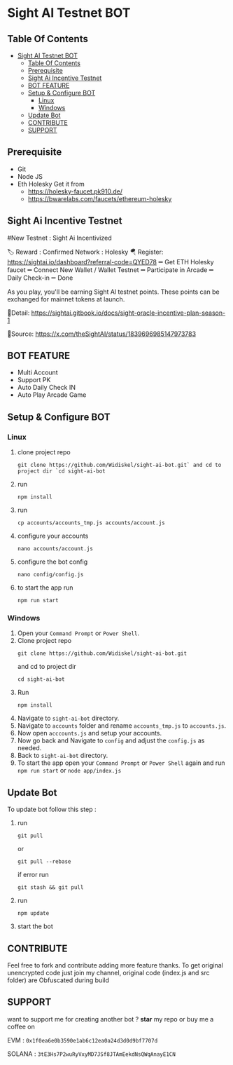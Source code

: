 # Sight AI Testnet BOT

## Table Of Contents
- [Sight AI Testnet BOT](#sight-ai-testnet-bot)
  - [Table Of Contents](#table-of-contents)
  - [Prerequisite](#prerequisite)
  - [Sight Ai Incentive Testnet](#sight-ai-incentive-testnet)
  - [BOT FEATURE](#bot-feature)
  - [Setup \& Configure BOT](#setup--configure-bot)
    - [Linux](#linux)
    - [Windows](#windows)
  - [Update Bot](#update-bot)
  - [CONTRIBUTE](#contribute)
  - [SUPPORT](#support)

## Prerequisite
- Git
- Node JS
- Eth Holesky Get it from 
  - https://holesky-faucet.pk910.de/
  - https://bwarelabs.com/faucets/ethereum-holesky

## Sight Ai Incentive Testnet
#New Testnet : Sight Ai
Incentivized

🏷 Reward : Confirmed
Network : Holesky
🪂 Register: https://sightai.io/dashboard?referral-code=QYED78
➖ Get ETH Holesky faucet
➖ Connect New Wallet / Wallet Testnet
➖ Participate in Arcade
➖ Daily Check-in
➖ Done

As you play, you'll be earning Sight Al testnet points. These points can be exchanged for mainnet tokens at launch.

📘Detail:
https://sightai.gitbook.io/docs/sight-oracle-incentive-plan-season-1

📘Source:
https://x.com/theSightAI/status/1839696985147973783

## BOT FEATURE

- Multi Account 
- Support PK
- Auto Daily Check IN
- Auto Play Arcade Game


## Setup & Configure BOT

### Linux
1. clone project repo
   ```
   git clone https://github.com/Widiskel/sight-ai-bot.git` and cd to project dir `cd sight-ai-bot
   ```
2. run
   ```
   npm install
   ```
3. run
   ```
   cp accounts/accounts_tmp.js accounts/account.js
   ```
5. configure your accounts
   ```
   nano accounts/account.js
   ```
6. configure the bot config
    ```
   nano config/config.js
    ```
7. to start the app run
    ```
    npm run start
    ```
   
### Windows
1. Open your `Command Prompt` or `Power Shell`.
2. Clone project repo
   ```
   git clone https://github.com/Widiskel/sight-ai-bot.git
   ```
   and cd to project dir
   ```
   cd sight-ai-bot
   ```
3. Run 
   ```
   npm install
   ```
5. Navigate to `sight-ai-bot` directory. 
6. Navigate to `accounts` folder and rename `accounts_tmp.js` to `accounts.js`.
7. Now open `acccounts.js` and setup your accounts. 
8. Now go back and Navigate to `config` and adjust the `config.js` as needed.
9. Back to `sight-ai-bot` directory. 
10.  To start the app open your `Command Prompt` or `Power Shell` again and run
    ```
    npm run start
    ```
    or
    ```
    node app/index.js
    ```

## Update Bot

To update bot follow this step :
1. run
   ```
   git pull
   ```
   or
   ```
   git pull --rebase
   ```
   if error run
   ```
   git stash && git pull
   ```
2. run
   ```
   npm update
   ```
2. start the bot

## CONTRIBUTE

Feel free to fork and contribute adding more feature thanks. To get original unencrypted code just join my channel, original code (index.js and src folder) are Obfuscated during build

## SUPPORT

want to support me for creating another bot ?
**star** my repo or buy me a coffee on

EVM : `0x1f0ea6e0b3590e1ab6c12ea0a24d3d0d9bf7707d`

SOLANA : `3tE3Hs7P2wuRyVxyMD7JSf8JTAmEekdNsQWqAnayE1CN`
